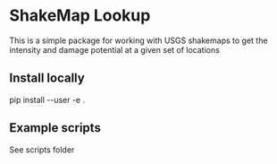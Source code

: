 # ShakeMap Lookup

This is a simple package for working with USGS shakemaps to get the intensity
and damage potential at a given set of locations

## Install locally
pip install --user -e .

## Example scripts
See scripts folder
